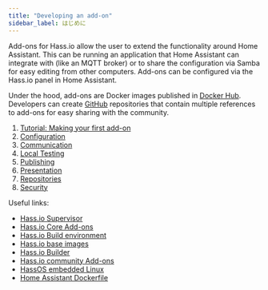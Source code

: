 ```yaml
---
title: "Developing an add-on"
sidebar_label: はじめに
---
```


Add-ons for Hass.io allow the user to extend the functionality around Home Assistant. This can be running an application that Home Assistant can integrate with (like an MQTT broker) or to share the configuration via Samba for easy editing from other computers. Add-ons can be configured via the Hass.io panel in Home Assistant.

Under the hood, add-ons are Docker images published in [Docker Hub](https://hub.docker.com/). Developers can create [GitHub](https://github.com) repositories that contain multiple references to add-ons for easy sharing with the community.

1. [Tutorial: Making your first add-on](hassio_addon_tutorial.md)
2. [Configuration](hassio_addon_config.md)
3. [Communication](hassio_addon_communication.md)
4. [Local Testing](hassio_addon_testing.md)
5. [Publishing](hassio_addon_publishing.md)
6. [Presentation](hassio_addon_presentation.md)
7. [Repositories](hassio_addon_repository.md)
8. [Security](hassio_addon_security.md)

Useful links:

* [Hass.io Supervisor](https://github.com/home-assistant/hassio)
* [Hass.io Core Add-ons](https://github.com/home-assistant/hassio-addons)
* [Hass.io Build environment](https://github.com/home-assistant/hassio-build)
* [Hass.io base images](https://github.com/home-assistant/hassio-base)
* [Hass.io Builder](https://github.com/home-assistant/hassio-builder)
* [Hass.io community Add-ons](https://github.com/hassio-addons)
* [HassOS embedded Linux](https://github.com/home-assistant/hassos)
* [Home Assistant Dockerfile](https://github.com/home-assistant/hassio-homeassistant)